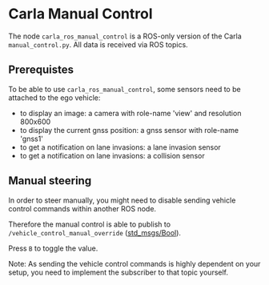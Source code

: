 # Carla Manual Control

The node `carla_ros_manual_control` is a ROS-only version of the Carla `manual_control.py`. All data is received
via ROS topics.

## Prerequistes
To be able to use `carla_ros_manual_control`, some sensors need to be attached to the ego vehicle:
- to display an image: a camera with role-name 'view' and resolution 800x600
- to display the current gnss position: a gnss sensor with role-name 'gnss1'
- to get a notification on lane invasions: a lane invasion sensor
- to get a notification on lane invasions: a collision sensor


## Manual steering

In order to steer manually, you might need to disable sending vehicle control commands within another ROS node.

Therefore the manual control is able to publish to `/vehicle_control_manual_override` ([std_msgs/Bool](http://docs.ros.org/api/std_msgs/html/msg/Bool.html)).

Press `B` to toggle the value.

Note: As sending the vehicle control commands is highly dependent on your setup, you need to implement the subscriber to that topic yourself.
